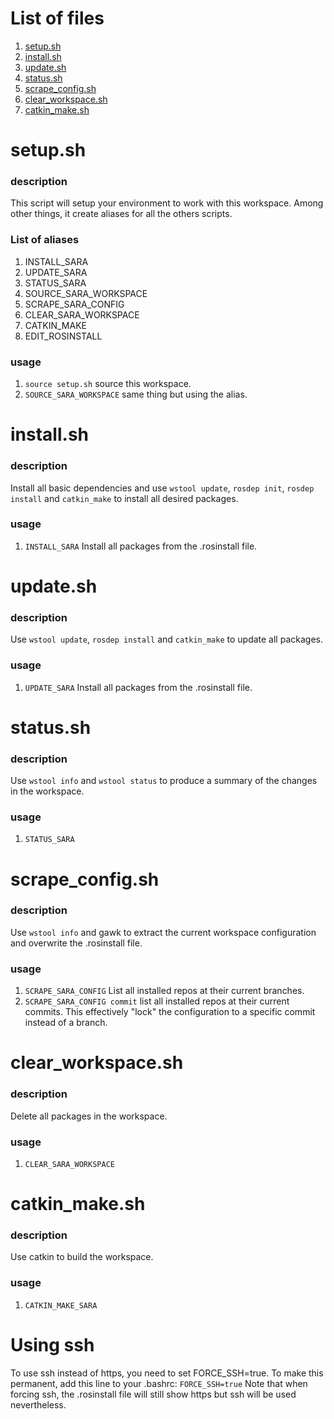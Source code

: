 # List of files
1. [setup.sh](#setupsh)
1. [install.sh](#installsh)
1. [update.sh](#updatesh)
1. [status.sh](#statussh)
1. [scrape_config.sh](#scrape_configsh)
1. [clear_workspace.sh](#clear_workspacesh)
1. [catkin_make.sh](#catkin_make)

# setup.sh
### description
This script will setup your environment to work with this workspace. Among other things, it create aliases for all the others scripts.
### List of aliases
1. INSTALL_SARA
2. UPDATE_SARA
3. STATUS_SARA
4. SOURCE_SARA_WORKSPACE
5. SCRAPE_SARA_CONFIG
6. CLEAR_SARA_WORKSPACE
7. CATKIN_MAKE
8. EDIT_ROSINSTALL

### usage
1. ```source setup.sh``` source this workspace.
2. ```SOURCE_SARA_WORKSPACE``` same thing but using the alias.

# install.sh
### description
Install all basic dependencies and use ```wstool update```, ```rosdep init```, ```rosdep install``` and ```catkin_make``` to install all desired packages.
### usage
1. ```INSTALL_SARA``` Install all packages from the .rosinstall file.

# update.sh
### description
Use ```wstool update```, ```rosdep install``` and ```catkin_make``` to update all packages.
### usage
1. ```UPDATE_SARA``` Install all packages from the .rosinstall file.

# status.sh
### description
Use ```wstool info``` and ```wstool status``` to produce a summary of the changes in the workspace.
### usage
1. ```STATUS_SARA```

# scrape_config.sh
### description
Use ```wstool info``` and gawk to extract the current workspace configuration and overwrite the .rosinstall file.
### usage
1. ```SCRAPE_SARA_CONFIG```
List all installed repos at their current branches.
2. ```SCRAPE_SARA_CONFIG commit```
list all installed repos at their current commits. This effectively "lock" the configuration to a specific commit instead of a branch.

# clear_workspace.sh
### description
Delete all packages in the workspace.
### usage
1. ```CLEAR_SARA_WORKSPACE```

# catkin_make.sh
### description
Use catkin to build the workspace.
### usage
1. ```CATKIN_MAKE_SARA```

# Using ssh
To use ssh instead of https, you need to set FORCE_SSH=true.
To make this permanent, add this line to your .bashrc:
```FORCE_SSH=true```
Note that when forcing ssh, the .rosinstall file will still show https but ssh will be used nevertheless.

